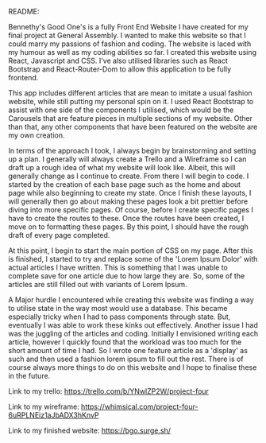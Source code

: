 README:

Bennethy's Good One's is a fully Front End Website I have created for my final project at General Assembly. I wanted to make this website so that I could marry my passions of fashion and coding. The website is laced with my humour as well as my coding abilities so far. I created this website using React, Javascript and CSS. I've also utilised libraries such as React Bootstrap and React-Router-Dom to allow this application to be fully frontend.

This app includes different articles that are mean to imitate a usual fashion website, while still putting my personal spin on it. I used React Bootstrap to assist with one side of the components I utilised, which would be the Carousels that are feature pieces in multiple sections of my website. Other than that, any other components that have been featured on the website are my own creation.

In terms of the approach I took, I always begin by brainstorming and setting up a plan. I generally will always create a Trello and a Wireframe so I can draft up a rough idea of what my website will look like. Albeit, this will generally change as I continue to create. From there I will begin to code. I started by the creation of each base page such as the home and about page while also beginning to create my state. Once I finish these layouts, I will generally then go about making these pages look a bit prettier before diving into more specific pages. Of course, before I create specific pages I have to create the routes to these. Once the routes have been created, I move on to formatting these pages. By this point, I should have the rough draft of every page completed.

At this point, I begin to start the main portion of CSS on my page. After this is finished, I started to try and replace some of the 'Lorem Ipsum Dolor' with actual articles I have written. This is something that I was unable to complete save for one article due to how large they are. So, some of the articles are still filled out with variants of Lorem Ipsum.

A Major hurdle I encountered while creating this website was finding a way to utilise state in the way most would use a database. This became especially tricky when I had to pass components through state. But, eventually I was able to work these kinks out effectively. Another issue I had was the juggling of the articles and coding. Initially I envisioned writing each article, however I quickly found that the workload was too much for the short amount of time I had. So  I wrote one feature article as a 'display' as such and then used a fashion lorem ipsum to fill out the rest. There is of course always more things to do on this website and I hope to finalise these in the future.

Link to my trello: https://trello.com/b/YNwlZP2W/project-four

Link to my wireframe: https://whimsical.com/project-four-6uRPLNEiz1aJbADX3hKnvP


Link to my finished website: https://bgo.surge.sh/